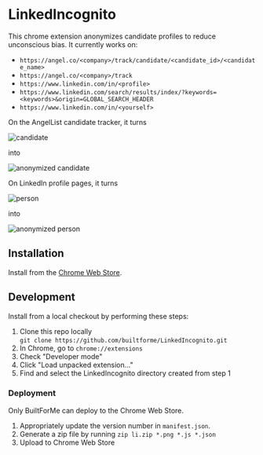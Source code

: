 # LinkedIncognito

This chrome extension anonymizes candidate profiles to reduce unconscious bias. It currently works on:

* `https://angel.co/<company>/track/candidate/<candidate_id>/<candidate_name>`
* `https://angel.co/<company>/track`
* `https://www.linkedin.com/in/<profile>`
* `https://www.linkedin.com/search/results/index/?keywords=<keywords>&origin=GLOBAL_SEARCH_HEADER`
* `https://www.linkedin.com/in/<yourself>`

On the AngelList candidate tracker, it turns

![candidate](https://user-images.githubusercontent.com/1891931/31203600-b0dd9320-a91c-11e7-8ca1-5e18161911cb.png)

into

![anonymized candidate](https://user-images.githubusercontent.com/1891931/31203603-b3170b1c-a91c-11e7-9ab4-340040f3f196.png)

On LinkedIn profile pages, it turns

![person](https://user-images.githubusercontent.com/1891931/31356825-48e4a502-acf4-11e7-96fb-abf310bb3f9b.png)

into

![anonymized person](https://user-images.githubusercontent.com/1891931/31356820-4681f6fc-acf4-11e7-983b-6403937c9eff.png)

## Installation
Install from the [Chrome Web Store](https://chrome.google.com/webstore/detail/linkedincognito/apbdolccmcggapjblmblmmkldklpdbbg).

## Development
Install from a local checkout by performing these steps:

1. Clone this repo locally <br /> `git clone https://github.com/builtforme/LinkedIncognito.git`
1. In Chrome, go to `chrome://extensions`
1. Check "Developer mode"
1. Click "Load unpacked extension..."
1. Find and select the LinkedIncognito directory created from step 1

### Deployment
Only BuiltForMe can deploy to the Chrome Web Store.

1. Appropriately update the version number in `manifest.json`.
1. Generate a zip file by running `zip li.zip *.png *.js *.json`
1. Upload to Chrome Web Store
